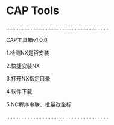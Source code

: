 # CAP Tools
...................................................................

CAP工具箱v1.0.0

1.检测NX是否安装

2.快捷安装NX

3.打开NX指定目录

4.软件下载

5.NC程序串联、批量改坐标
 
...................................................................
